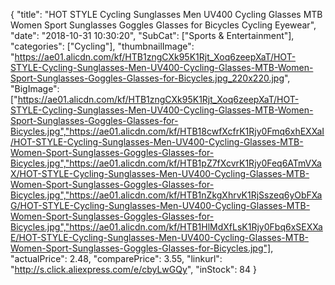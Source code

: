 {
	"title": "HOT STYLE Cycling Sunglasses Men UV400 Cycling Glasses MTB Women Sport Sunglasses Goggles Glasses for Bicycles Cycling Eyewear",
	"date": "2018-10-31 10:30:20",
	"SubCat": ["Sports & Entertainment"],
	"categories": ["Cycling"],
	"thumbnailImage": "https://ae01.alicdn.com/kf/HTB1zngCXk95K1Rjt_Xoq6zeepXaT/HOT-STYLE-Cycling-Sunglasses-Men-UV400-Cycling-Glasses-MTB-Women-Sport-Sunglasses-Goggles-Glasses-for-Bicycles.jpg_220x220.jpg",
	"BigImage": ["https://ae01.alicdn.com/kf/HTB1zngCXk95K1Rjt_Xoq6zeepXaT/HOT-STYLE-Cycling-Sunglasses-Men-UV400-Cycling-Glasses-MTB-Women-Sport-Sunglasses-Goggles-Glasses-for-Bicycles.jpg","https://ae01.alicdn.com/kf/HTB18cwfXcfrK1Rjy0Fmq6xhEXXaI/HOT-STYLE-Cycling-Sunglasses-Men-UV400-Cycling-Glasses-MTB-Women-Sport-Sunglasses-Goggles-Glasses-for-Bicycles.jpg","https://ae01.alicdn.com/kf/HTB1pZ7fXcvrK1Rjy0Feq6ATmVXaX/HOT-STYLE-Cycling-Sunglasses-Men-UV400-Cycling-Glasses-MTB-Women-Sport-Sunglasses-Goggles-Glasses-for-Bicycles.jpg","https://ae01.alicdn.com/kf/HTB1nZkgXhrvK1RjSszeq6yObFXaG/HOT-STYLE-Cycling-Sunglasses-Men-UV400-Cycling-Glasses-MTB-Women-Sport-Sunglasses-Goggles-Glasses-for-Bicycles.jpg","https://ae01.alicdn.com/kf/HTB1HlMdXfLsK1Rjy0Fbq6xSEXXaE/HOT-STYLE-Cycling-Sunglasses-Men-UV400-Cycling-Glasses-MTB-Women-Sport-Sunglasses-Goggles-Glasses-for-Bicycles.jpg"],
	"actualPrice": 2.48,
	"comparePrice": 3.55,
	"linkurl": "http://s.click.aliexpress.com/e/cbyLwGQy",
	"inStock": 84
}

